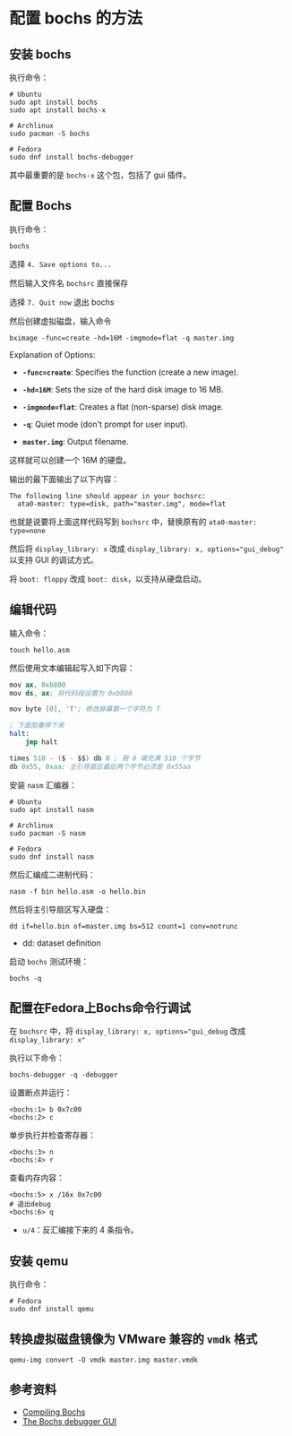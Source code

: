 # 配置 bochs 的方法

## 安装 bochs

执行命令：

    # Ubuntu
    sudo apt install bochs
    sudo apt install bochs-x

    # Archlinux
    sudo pacman -S bochs

    # Fedora
    sudo dnf install bochs-debugger

其中最重要的是 `bochs-x` 这个包，包括了 gui 插件。

## 配置 Bochs

执行命令：

    bochs

选择 `4. Save options to...`

然后输入文件名 `bochsrc` 直接保存

选择 `7. Quit now` 退出 bochs

然后创建虚拟磁盘，输入命令

    bximage -func=create -hd=16M -imgmode=flat -q master.img

Explanation of Options:

- **`-func=create`**: Specifies the function (create a new image).

- **`-hd=16M`**: Sets the size of the hard disk image to 16 MB.

- **`-imgmode=flat`**: Creates a flat (non-sparse) disk image.

- **`-q`**: Quiet mode (don't prompt for user input).

- **`master.img`**: Output filename.

这样就可以创建一个 16M 的硬盘。

输出的最下面输出了以下内容：

```text
The following line should appear in your bochsrc:
  ata0-master: type=disk, path="master.img", mode=flat
```

也就是说要将上面这样代码写到 `bochsrc` 中，替换原有的 `ata0-master: type=none`

然后将 `display_library: x` 改成 `display_library: x, options="gui_debug"` 以支持 GUI 的调试方式。

将 `boot: floppy` 改成 `boot: disk`，以支持从硬盘启动。

## 编辑代码

输入命令：

    touch hello.asm

然后使用文本编辑起写入如下内容：

```s
mov ax, 0xb800
mov ds, ax; 将代码段设置为 0xb800

mov byte [0], 'T'; 修改屏幕第一个字符为 T

; 下面阻塞停下来
halt:
    jmp halt

times 510 - ($ - $$) db 0 ; 用 0 填充满 510 个字节
db 0x55, 0xaa; 主引导扇区最后两个字节必须是 0x55aa
```

安装 `nasm` 汇编器：

    # Ubuntu
    sudo apt install nasm

    # Archlinux
    sudo pacman -S nasm

    # Fedora
    sudo dnf install nasm

然后汇编成二进制代码：

    nasm -f bin hello.asm -o hello.bin

然后将主引导扇区写入硬盘：

    dd if=hello.bin of=master.img bs=512 count=1 conv=notrunc

- dd: dataset definition

启动 `bochs` 测试环境：

    bochs -q

## 配置在Fedora上Bochs命令行调试

在 `bochsrc` 中，将 `display_library: x, options="gui_debug` 改成 `display_library: x"`

执行以下命令：

    bochs-debugger -q -debugger

设置断点并运行：

    <bochs:1> b 0x7c00
    <bochs:2> c

单步执行并检查寄存器：

    <bochs:3> n
    <bochs:4> r

查看内存内容：

    <bochs:5> x /16x 0x7c00
    # 退出debug
    <bochs:6> q 

- `u/4`：反汇编接下来的 4 条指令。

## 安装 qemu

执行命令：

    # Fedora
    sudo dnf install qemu

## 转换虚拟磁盘镜像为 VMware 兼容的 `vmdk` 格式

    qemu-img convert -O vmdk master.img master.vmdk

## 参考资料

- [Compiling Bochs](https://bochs.sourceforge.io/doc/docbook/user/compiling.html)
- [The Bochs debugger GUI](https://bochs.sourceforge.io/doc/docbook/user/debugger-gui.html)